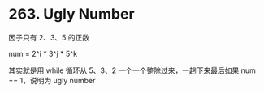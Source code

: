 # 263. Ugly Number
因子只有 2、3、5 的正数

num = 2^i * 3^j * 5^k

其实就是用 while 循环从 5、3、2 一个一个整除过来，一趟下来最后如果 num == 1，说明为 ugly number
